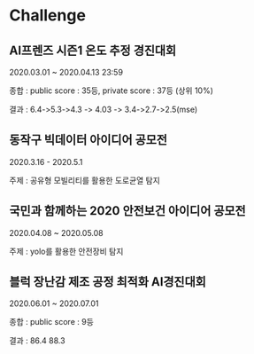 # Challenge

## AI프렌즈 시즌1 온도 추정 경진대회

2020.03.01 ~ 2020.04.13 23:59

종합 :  public score : 35등, private score : 37등 (상위 10%) 

결과 : 6.4->5.3->4.3 -> 4.03 -> 3.4->2.7->2.5(mse)



## 동작구 빅데이터 아이디어 공모전

2020.3.16 - 2020.5.1

주제 : 공유형 모빌리티를 활용한 도로균열 탐지



## 국민과 함께하는 2020 안전보건 아이디어 공모전

2020.04.08 ~ 2020.05.08

주제 :  yolo를 활용한 안전장비 탐지



## 블럭 장난감 제조 공정 최적화 AI경진대회

2020.06.01 ~ 2020.07.01

종합 :  public score : 9등

결과 : 86.4 88.3
